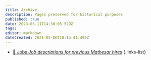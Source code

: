 ```yaml
---
title: Archive
description: Pages preserved for historical purposes
published: true
date: 2023-05-11T14:30:05.529Z
tags: 
editor: markdown
dateCreated: 2021-05-06T18:14:41.495Z
---
```


- [:briefcase: Jobs *Job descriptions for previous Mathesar hires*](/archive/jobs)
{.links-list}